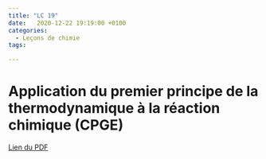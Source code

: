 ```yaml
---
title: "LC 19"
date:   2020-12-22 19:19:00 +0100
categories:
  - Leçons de chimie
tags:

---
```

# Application du premier principe de la thermodynamique à la réaction chimique (CPGE)

[Lien du PDF](/assets/pdf/LC16.pdf)

<object class="pdf fitvidsignore" data="/assets/pdf/LC16.pdf" type="application/pdf"></object>
